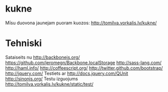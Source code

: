 # kukne
Mīsu duovona jaunejam puoram kuozos: http://tomilva.vorkalis.lv/kukne/

# Tehniski
Sataiseits nu http://backbonejs.org/ https://github.com/jeromegn/Backbone.localStorage http://sass-lang.com/ http://haml.info/ http://coffeescript.org/ http://twitter.github.com/bootstrap/ http://jquery.com/
Testiets ar http://docs.jquery.com/QUnit http://sinonjs.org/
Testu izguojums http://tomilva.vorkalis.lv/kukne/static/test/



